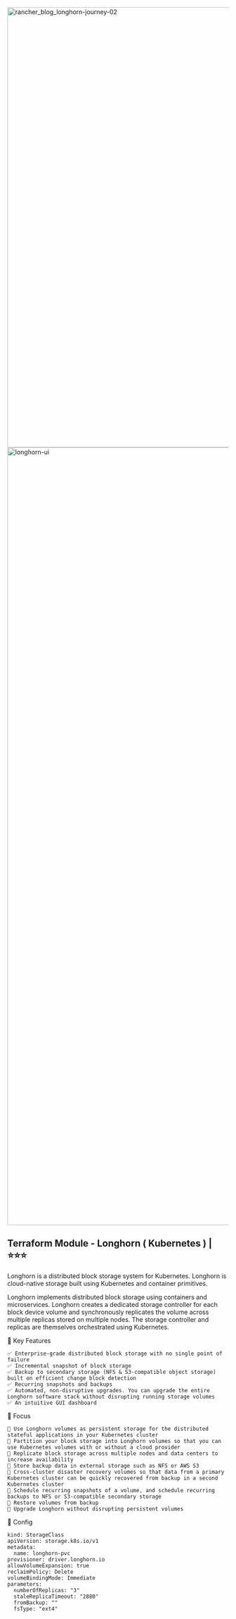<img width="1000" alt="rancher_blog_longhorn-journey-02" src="https://github.com/user-attachments/assets/7c98b9d1-2255-4d7d-8688-59435f17e990" />
<img width="1767" alt="longhorn-ui" src="https://github.com/user-attachments/assets/d8c55586-578c-4366-ba89-0829c7b1acc6" />

## Terraform Module - Longhorn ( Kubernetes )   | ⭐⭐⭐
Longhorn is a distributed block storage system for Kubernetes. Longhorn is cloud-native storage built using Kubernetes and container primitives.


Longhorn implements distributed block storage using containers and microservices. Longhorn creates a dedicated storage controller for each block device volume and synchronously replicates the volume across multiple replicas stored on multiple nodes. The storage controller and replicas are themselves orchestrated using Kubernetes. 


🚀  Key Features
```
✅ Enterprise-grade distributed block storage with no single point of failure
✅ Incremental snapshot of block storage
✅ Backup to secondary storage (NFS & S3-compatible object storage) built on efficient change block detection
✅ Recurring snapshots and backups
✅ Automated, non-disruptive upgrades. You can upgrade the entire Longhorn software stack without disrupting running storage volumes
✅ An intuitive GUI dashboard
```


🎯 Focus
```
📃 Use Longhorn volumes as persistent storage for the distributed stateful applications in your Kubernetes cluster
📃 Partition your block storage into Longhorn volumes so that you can use Kubernetes volumes with or without a cloud provider
📃 Replicate block storage across multiple nodes and data centers to increase availability
📃 Store backup data in external storage such as NFS or AWS S3
📃 Cross-cluster disaster recovery volumes so that data from a primary Kubernetes cluster can be quickly recovered from backup in a second Kubernetes cluster
📃 Schedule recurring snapshots of a volume, and schedule recurring backups to NFS or S3-compatible secondary storage
📃 Restore volumes from backup
📃 Upgrade Longhorn without disrupting persistent volumes
```


🧩 Config 
```
kind: StorageClass
apiVersion: storage.k8s.io/v1
metadata:
  name: longhorn-pvc
provisioner: driver.longhorn.io
allowVolumeExpansion: true
reclaimPolicy: Delete
volumeBindingMode: Immediate
parameters:
  numberOfReplicas: "3"
  staleReplicaTimeout: "2880"
  fromBackup: ""
  fsType: "ext4"
```

